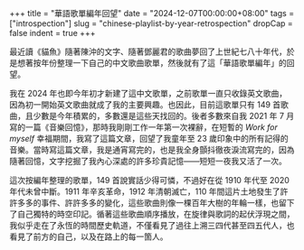 +++
title = "華語歌單編年回望"
date = "2024-12-07T00:00:00+08:00"
tags = ["introspection"]
slug = "chinese-playlist-by-year-retrospection"
dropCap = false
indent = true
+++

最近讀《貓魚》隨著陳沖的文字、隨著鄧麗君的歌曲夢回了上世紀七八十年代，於是想著按年份整理一下自己的中文歌曲歌單，然後就有了這「華語歌單編年」的回望。

我在 2024 年也即今年初才新建了這中文歌單，之前歌單一直只收錄英文歌曲，因為初一開始英文歌曲就成了我的主要興趣。也因此，目前這歌單只有 149 首歌曲，且少數是今年積累的，多數還是這些天找回的。後者多數來自我 2021 年 7 月寫的一篇《音樂回憶》，那時我剛剛工作一年第一次裸辭，在短暫的 _Work for myself_ 幸福期間，我寫了這篇文章，回望了我童年至 23 歲印象中的所有記得的音樂。當時寫這篇文章，我是通宵寫完的，也是我全身顫抖徹夜淚流寫完的，因為隨著回憶，文字挖掘了我內心深處的許多珍貴記憶——短短一夜我又活了一次。

這次按編年整理的歌單，149 首說實話少得可憐，不過好在從 1910 年代至 2020 年代未曾中斷。1911 年辛亥革命，1912 年清朝滅亡，110 年間這片土地發生了許許多多的事件、許許多多的變化，這些歌曲則像一棵百年大樹的年輪一樣，也留下了自己獨特的時空印記。循著這些歌曲順序播放，在旋律與歌詞的起伏浮現之間，我似乎走在了永恆的時間歷史軌道，不僅看見了過往上溯三四代甚至四五代人，也看見了前方的自己，以及在路上的每一箇人。